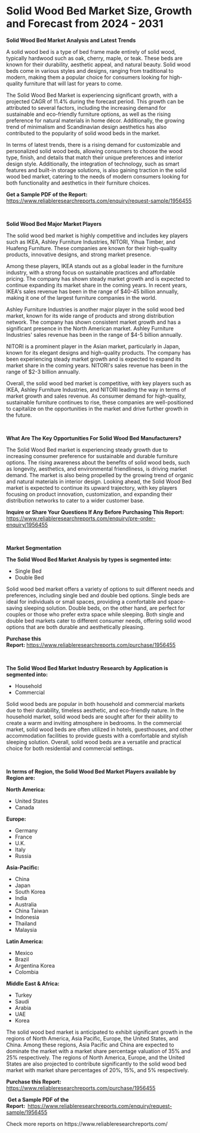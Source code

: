 <p><h1>Solid Wood Bed Market Size, Growth and Forecast from 2024 - 2031</h1></p><p><strong>Solid Wood Bed Market Analysis and Latest Trends</strong></p>
<p><p>A solid wood bed is a type of bed frame made entirely of solid wood, typically hardwood such as oak, cherry, maple, or teak. These beds are known for their durability, aesthetic appeal, and natural beauty. Solid wood beds come in various styles and designs, ranging from traditional to modern, making them a popular choice for consumers looking for high-quality furniture that will last for years to come.</p><p>The Solid Wood Bed Market is experiencing significant growth, with a projected CAGR of 11.4% during the forecast period. This growth can be attributed to several factors, including the increasing demand for sustainable and eco-friendly furniture options, as well as the rising preference for natural materials in home décor. Additionally, the growing trend of minimalism and Scandinavian design aesthetics has also contributed to the popularity of solid wood beds in the market.</p><p>In terms of latest trends, there is a rising demand for customizable and personalized solid wood beds, allowing consumers to choose the wood type, finish, and details that match their unique preferences and interior design style. Additionally, the integration of technology, such as smart features and built-in storage solutions, is also gaining traction in the solid wood bed market, catering to the needs of modern consumers looking for both functionality and aesthetics in their furniture choices.</p></p>
<p><strong>Get a Sample PDF of the Report:&nbsp;</strong> <a href="https://www.reliableresearchreports.com/enquiry/request-sample/1956455">https://www.reliableresearchreports.com/enquiry/request-sample/1956455</a></p>
<p>&nbsp;</p>
<p><strong>Solid Wood Bed Major Market Players</strong></p>
<p><p>The solid wood bed market is highly competitive and includes key players such as IKEA, Ashley Furniture Industries, NITORI, Yihua Timber, and Huafeng Furniture. These companies are known for their high-quality products, innovative designs, and strong market presence.</p><p>Among these players, IKEA stands out as a global leader in the furniture industry, with a strong focus on sustainable practices and affordable pricing. The company has shown steady market growth and is expected to continue expanding its market share in the coming years. In recent years, IKEA's sales revenue has been in the range of $40-45 billion annually, making it one of the largest furniture companies in the world.</p><p>Ashley Furniture Industries is another major player in the solid wood bed market, known for its wide range of products and strong distribution network. The company has shown consistent market growth and has a significant presence in the North American market. Ashley Furniture Industries' sales revenue has been in the range of $4-5 billion annually.</p><p>NITORI is a prominent player in the Asian market, particularly in Japan, known for its elegant designs and high-quality products. The company has been experiencing steady market growth and is expected to expand its market share in the coming years. NITORI's sales revenue has been in the range of $2-3 billion annually.</p><p>Overall, the solid wood bed market is competitive, with key players such as IKEA, Ashley Furniture Industries, and NITORI leading the way in terms of market growth and sales revenue. As consumer demand for high-quality, sustainable furniture continues to rise, these companies are well-positioned to capitalize on the opportunities in the market and drive further growth in the future.</p></p>
<p>&nbsp;</p>
<p><strong>What Are The Key Opportunities For Solid Wood Bed Manufacturers?</strong></p>
<p><p>The Solid Wood Bed market is experiencing steady growth due to increasing consumer preference for sustainable and durable furniture options. The rising awareness about the benefits of solid wood beds, such as longevity, aesthetics, and environmental friendliness, is driving market demand. The market is also being propelled by the growing trend of organic and natural materials in interior design. Looking ahead, the Solid Wood Bed market is expected to continue its upward trajectory, with key players focusing on product innovation, customization, and expanding their distribution networks to cater to a wider customer base.</p></p>
<p><strong>Inquire or Share Your Questions If Any Before Purchasing This Report:</strong> <a href="https://www.reliableresearchreports.com/enquiry/pre-order-enquiry/1956455">https://www.reliableresearchreports.com/enquiry/pre-order-enquiry/1956455</a></p>
<p>&nbsp;</p>
<p><strong>Market Segmentation</strong></p>
<p><strong>The Solid Wood Bed Market Analysis by types is segmented into:</strong></p>
<p><ul><li>Single Bed</li><li>Double Bed</li></ul></p>
<p><p>Solid wood bed market offers a variety of options to suit different needs and preferences, including single bed and double bed options. Single beds are ideal for individuals or small spaces, providing a comfortable and space-saving sleeping solution. Double beds, on the other hand, are perfect for couples or those who prefer extra space while sleeping. Both single and double bed markets cater to different consumer needs, offering solid wood options that are both durable and aesthetically pleasing.</p></p>
<p><strong>Purchase this Report:&nbsp;</strong><a href="https://www.reliableresearchreports.com/purchase/1956455">https://www.reliableresearchreports.com/purchase/1956455</a></p>
<p>&nbsp;</p>
<p><strong>The Solid Wood Bed Market Industry Research by Application is segmented into:</strong></p>
<p><ul><li>Household</li><li>Commercial</li></ul></p>
<p><p>Solid wood beds are popular in both household and commercial markets due to their durability, timeless aesthetic, and eco-friendly nature. In the household market, solid wood beds are sought after for their ability to create a warm and inviting atmosphere in bedrooms. In the commercial market, solid wood beds are often utilized in hotels, guesthouses, and other accommodation facilities to provide guests with a comfortable and stylish sleeping solution. Overall, solid wood beds are a versatile and practical choice for both residential and commercial settings.</p></p>
<p>&nbsp;</p>
<p><strong>In terms of Region, the Solid Wood Bed Market Players available by Region are:</strong></p>
<p>
    <p> <strong> North America: </strong>
        <ul>
            <li>United States</li>
            <li>Canada</li>
        </ul>
        </p> 
    <p> <strong> Europe: </strong>
        <ul>
            <li>Germany</li>
            <li>France</li>
            <li>U.K.</li>
            <li>Italy</li>
            <li>Russia</li>
        </ul>
        </p> 
    <p> <strong> Asia-Pacific: </strong>
        <ul>
            <li>China</li>
            <li>Japan</li>
            <li>South Korea</li>
            <li>India</li>
            <li>Australia</li>
            <li>China Taiwan</li>
            <li>Indonesia</li>
            <li>Thailand</li>
            <li>Malaysia</li>
        </ul>
        </p> 
    <p> <strong> Latin America: </strong>
        <ul>
            <li>Mexico</li>
            <li>Brazil</li>
            <li>Argentina Korea</li>
            <li>Colombia</li>
        </ul>
        </p> 
    <p> <strong> Middle East & Africa: </strong>
        <ul>
            <li>Turkey</li>
            <li>Saudi</li>
            <li>Arabia</li>
            <li>UAE</li>
            <li>Korea</li>
        </ul>
    </p>
    </p>
<p><p>The solid wood bed market is anticipated to exhibit significant growth in the regions of North America, Asia Pacific, Europe, the United States, and China. Among these regions, Asia Pacific and China are expected to dominate the market with a market share percentage valuation of 35% and 25% respectively. The regions of North America, Europe, and the United States are also projected to contribute significantly to the solid wood bed market with market share percentages of 20%, 15%, and 5% respectively.</p></p>
<p><strong>Purchase this Report: </strong><a href="https://www.reliableresearchreports.com/purchase/1956455">https://www.reliableresearchreports.com/purchase/1956455</a></p>
<p>&nbsp;<strong>Get a Sample PDF of the Report:&nbsp;&nbsp;</strong><a href="https://www.reliableresearchreports.com/enquiry/request-sample/1956455">https://www.reliableresearchreports.com/enquiry/request-sample/1956455</a></p>
<p><strong></strong></p>
<p>Check more reports on https://www.reliableresearchreports.com/</p>
